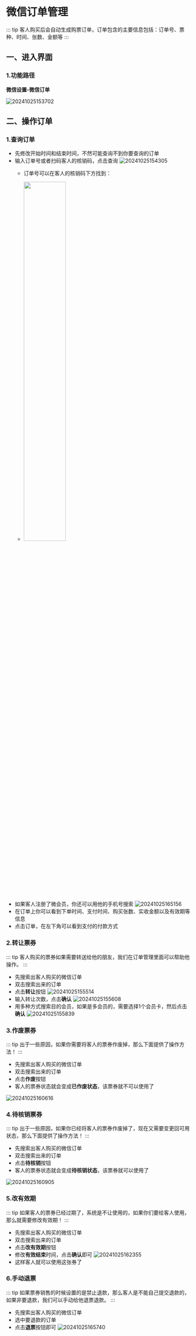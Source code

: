 
# 微信订单管理
::: tip
客人购买后会自动生成购票订单，订单包含的主要信息包括：订单号、票种、时间、张数、金额等
:::
## 一、进入界面
### 1.功能路径
**微信设置-微信订单**

![20241025153702](https://wiki-cdsoft.oss-cn-hangzhou.aliyuncs.com/20241025153702.png)

## 二、操作订单
### 1.查询订单
+ 先修改开始时间和结束时间，不然可能查询不到你要查询的订单
+ 输入订单号或者扫码客人的核销码，点击查询
  ![20241025154305](https://wiki-cdsoft.oss-cn-hangzhou.aliyuncs.com/20241025154305.png)
  + 订单号可以在客人的核销码下方找到：
  
  + <img src="https://wiki-cdsoft.oss-cn-hangzhou.aliyuncs.com/20241025154409.png" width="50%" height="50%">
+ 如果客人注册了微会员，你还可以用他的手机号搜索
  ![20241025165156](https://wiki-cdsoft.oss-cn-hangzhou.aliyuncs.com/20241025165156.png)
+ 在订单上你可以看到下单时间、支付时间、购买张数、实收金额以及有效期等信息
+ 点击订单，在左下角可以看到支付的付款方式

### 2.转让票券

::: tip
客人购买的票券如果需要转送给他的朋友，我们在订单管理里面可以帮助他操作。
:::
+ 先搜索出客人购买的微信订单
+ 双击搜索出来的订单
+ 点击**转让**按钮
  ![20241025155514](https://wiki-cdsoft.oss-cn-hangzhou.aliyuncs.com/20241025155514.png)
+ 输入转让次数，点击**确认**
  ![20241025155608](https://wiki-cdsoft.oss-cn-hangzhou.aliyuncs.com/20241025155608.png)
+ 用多种方式搜索目的会员，如果是多会员的，需要选择1个会员卡，然后点击**确认**
  ![20241025155839](https://wiki-cdsoft.oss-cn-hangzhou.aliyuncs.com/20241025155839.png)


### 3.作废票券
::: tip
出于一些原因，如果你需要将客人的票券作废掉，那么下面提供了操作方法！
:::
+ 先搜索出客人购买的微信订单
+ 双击搜索出来的订单
+ 点击**作废**按钮
+ 客人的票券状态就会变成**已作废状态**，该票券就不可以使用了


![20241025160616](https://wiki-cdsoft.oss-cn-hangzhou.aliyuncs.com/20241025160616.png)

### 4.待核销票券
::: tip
出于一些原因，如果你已经将客人的票券作废掉了，现在又需要变更回可用状态，那么下面提供了操作方法！
:::
+ 先搜索出客人购买的微信订单
+ 双击搜索出来的订单
+ 点击**待核销**按钮
+ 客人的票券状态就会变成**待核销状态**，该票券就可以使用了

![20241025160905](https://wiki-cdsoft.oss-cn-hangzhou.aliyuncs.com/20241025160905.png)

### 5.改有效期
::: tip
如果客人的票券已经过期了，系统是不让使用的，如果你们要给客人使用，那么就需要修改有效期！
:::

+ 先搜索出客人购买的微信订单
+ 双击搜索出来的订单
+ 点击**改有效期**按钮
+ 修改**有效结束**时间，点击**确认**即可
  ![20241025162355](https://wiki-cdsoft.oss-cn-hangzhou.aliyuncs.com/20241025162355.png)
+ 这样客人就可以使用这张券了

### 6.手动退票
::: tip
如果票券销售的时候设置的是禁止退款，那么客人是不能自己提交退款的，如果非要退款，我们可以手动给他退票退款。
:::
+ 先搜索出客人购买的微信订单
+ 选中要退款的订单
+ 点击**退票**按钮即可
![20241025165740](https://wiki-cdsoft.oss-cn-hangzhou.aliyuncs.com/20241025165740.png)